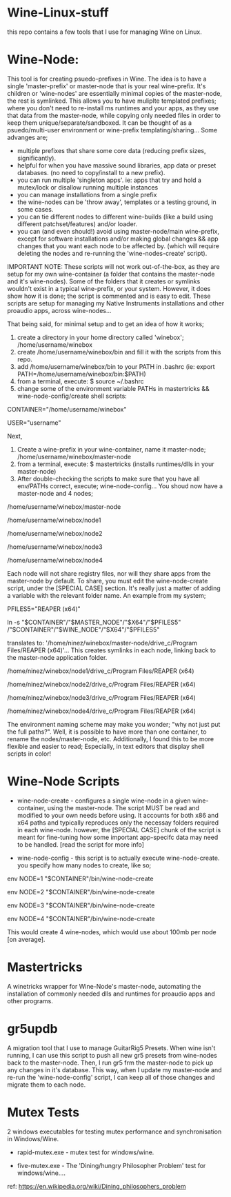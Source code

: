 # Wine-Linux-stuff

this repo contains a few tools that I use for managing Wine on Linux.

# Wine-Node:

This tool is for creating psuedo-prefixes in Wine. The idea is to have a single 'master-prefix' or master-node that is your real wine-prefix. It's children or 'wine-nodes' are essentially minimal copies of the master-node, the rest is symlinked. This allows you to have muliplte templated prefixes; where you don't need to re-install ms runtimes and your apps, as they use that data from the master-node, while copying only needed files in order to keep them unique/separate/sandboxed. It can be thought of as a psuedo/multi-user environment or wine-prefix templating/sharing... Some advanges are; 

* multiple prefixes that share some core data (reducing prefix sizes, significantly).
* helpful for when you have massive sound libraries, app data or preset databases. (no need to copy/install to a new prefix).
* you can run multiple 'singleton apps'. ie: apps that try and hold a mutex/lock or disallow running multiple instances
* you can manage installations from a single prefix
* the wine-nodes can be 'throw away', templates or a testing ground, in some cases. 
* you can tie different nodes to different wine-builds (like a build using different patchset/features) and/or loader.
* you can (and even should!) avoid using master-node/main wine-prefix, except for software installations and/or making 
  global changes && app changes that you want each node to be affected by. (which will require deleting the nodes and re-running the 'wine-nodes-create' script).  

IMPORTANT NOTE: These scripts will not work out-of-the-box, as they are setup for my own wine-container (a folder that contains the master-node and it's wine-nodes).  Some of the folders that it creates or symlinks wouldn't exist in a typical wine-prefix, or your system. However, it does show how it is done; the script is commented and is easy to edit. These scripts are setup for managing my Native Instruments installations and other proaudio apps, across wine-nodes...

That being said, for minimal setup and to get an idea of how it works;

1. create a directory in your home directory called 'winebox'; /home/username/winebox
2. create /home/username/winebox/bin and fill it with the scripts from this repo.
3. add /home/username/winebox/bin to your PATH in .bashrc (ie: export PATH=/home/username/winebox/bin:$PATH)
4. from a terminal, execute: $ source ~/.bashrc
5. change some of the environment variable PATHs in mastertricks && wine-node-config/create shell scripts:

CONTAINER="/home/username/winebox"

USER="username"

Next,

1. Create a wine-prefix in your wine-container, name it master-node; /home/username/winebox/master-node
2. from a terminal, execute: $ mastertricks (installs runtimes/dlls in your master-node)
3. After double-checking the scripts to make sure that you have all env/PATHs correct,
   execute; wine-node-config... You shoud now have a master-node and 4 nodes;

/home/username/winebox/master-node

/home/username/winebox/node1

/home/username/winebox/node2

/home/username/winebox/node3

/home/username/winebox/node4

Each node will not share registry files, nor will they share apps from the master-node by default. To share, you 
must edit the wine-node-create script, under the [SPECIAL CASE] section. It's really just a matter of adding a variable with the relevant folder name. An example from my system;

PFILES5="REAPER (x64)"

ln -s "$CONTAINER"/"$MASTER_NODE"/"$X64"/"$PFILES5" /"$CONTAINER"/"$WINE_NODE"/"$X64"/"$PFILES5"

translates to: '/home/ninez/winebox/master-node/drive_c/Program Files/REAPER (x64)'... This creates symlinks in each node, linking back to the master-node application folder.

/home/ninez/winebox/node1/drive_c/Program Files/REAPER (x64)

/home/ninez/winebox/node2/drive_c/Program Files/REAPER (x64)

/home/ninez/winebox/node3/drive_c/Program Files/REAPER (x64)

/home/ninez/winebox/node4/drive_c/Program Files/REAPER (x64)

The environment naming scheme may make you wonder; "why not just put the full paths?". Well, it is possible to have more
than one container, to rename the nodes/master-node, etc. Additionally, I found this to be more flexible and easier to read; Especially, in text editors that display shell scripts in color!

# Wine-Node Scripts

* wine-node-create - configures a single wine-node in a given wine-container, using the master-node. The script MUST be read
  and modified to your own needs before using. It accounts for both x86 and x64 paths and typically reproduces only the
  necessay folders required in each wine-node. however, the [SPECIAL CASE] chunk of the script is meant for fine-tuning how
  some important app-specifc data may need to be handled. [read the script for more info]

* wine-node-config - this script is to actually execute wine-node-create.  you specify how many nodes to create, like so;

env NODE=1 "$CONTAINER"/bin/wine-node-create

env NODE=2 "$CONTAINER"/bin/wine-node-create

env NODE=3 "$CONTAINER"/bin/wine-node-create

env NODE=4 "$CONTAINER"/bin/wine-node-create

This would create 4 wine-nodes, which would use about 100mb per node [on average].

# Mastertricks 

A winetricks wrapper for Wine-Node's master-node, automating the installation of commonly needed dlls and runtimes 
for proaudio apps and other programs. 

# gr5updb 

A migration tool that I use to manage GuitarRig5 Presets. When wine isn't running, I can use this script to push
all new gr5 presets from wine-nodes back to the master-node. Then, I run gr5 frm the master-node to pick up any changes in
it's database. This way, when I update my master-node and re-run the 'wine-node-config' script, I can keep all of those
changes and migrate them to each node.

# Mutex Tests

2 windows executables for testing mutex performance and synchronisation in Windows/Wine.

* rapid-mutex.exe - mutex test for windows/wine.

* five-mutex.exe - The 'Dining/hungry Philosopher Problem' test for windows/wine.... 

ref: https://en.wikipedia.org/wiki/Dining_philosophers_problem
